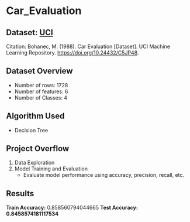 # Car_Evaluation
## Dataset: [UCI](https://archive.ics.uci.edu/dataset/19/car+evaluation)
Citation: Bohanec, M. (1988). Car Evaluation [Dataset]. UCI Machine Learning Repository. https://doi.org/10.24432/C5JP48.

## Dataset Overview
- Number of rows: 1728
- Number of features: 6
- Number of Classes: 4

## Algorithm Used
- Decision Tree

## Project Overflow
1. Data Exploration
2. Model Training and Evaluation
   - Evaluate model performance using accuracy, precision, recall, etc.

## Results
**Train Accuracy:** 0.858560794044665
**Test Accuracy: 0.8458574181117534**
